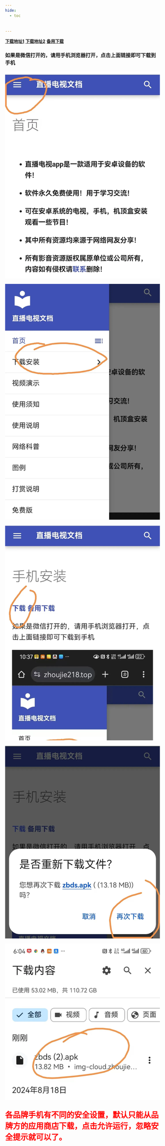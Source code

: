 ```yaml
---
hide:
  - toc


---
```


 **[下载地址1](/soft/zbds.apk)**      **[下载地址2](https://img-cloud.zbds.top/zbds/zbds.apk)**         [**备用下载**](https://zbds.lanzoui.com/b0b2kul6b)

### 如果是微信打开的，请用手机浏览器打开，点击上面链接即可下载到手机

![900675afd226afa3a8f2d9605f9491e](assets/900675afd226afa3a8f2d9605f9491e.webp)

![dd1f60434b9bce505497e60c591908b](assets/dd1f60434b9bce505497e60c591908b.webp)

![46309d2a7676bad730be8db175937d8](assets/46309d2a7676bad730be8db175937d8.webp)

![262558c3dd047272bf382a43e588259](assets/262558c3dd047272bf382a43e588259.webp)

![be732020465569d0f16dba6e5905a01](assets/be732020465569d0f16dba6e5905a01.webp)

<p style="color:red; font-size:25px; font-weight:bold;">各品牌手机有不同的安全设置，默认只能从品牌方的应用商店下载，点击允许运行，忽略安全提示就可以了。</p>

